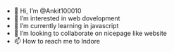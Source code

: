 - 👋 Hi, I’m @Ankit100010
- 👀 I’m interested in web dovelopment
- 🌱 I’m currently learning in javascript
- 💞️ I’m looking to collaborate on nicepage like website
- 📫 How to reach me to Indore

<!---
Ankit100010/Ankit100010 is a ✨ special ✨ repository because its `README.md` (this file) appears on your GitHub profile.
You can click the Preview link to take a look at your changes.
--->
